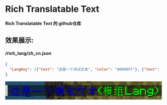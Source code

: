 # Rich Translatable Text

**Rich Translatable Text 的 github仓库**

## 效果展示:

#### /rich_lang/zh_cn.json
```json
{
  "LangKey": [{"text": "这是一个测试文本", "color": "#0000FF"}, {"text": "(模组Lang)", "color": "#00FF00"}]
}
```

![最终渲染](README_RES/TestLang.png)